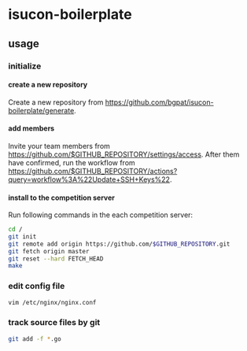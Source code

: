 # isucon-boilerplate

## usage

### initialize

#### create a new repository

Create a new repository from https://github.com/bgpat/isucon-boilerplate/generate.

#### add members

Invite your team members from https://github.com/$GITHUB_REPOSITORY/settings/access.
After them have confirmed, run the workflow from https://github.com/$GITHUB_REPOSITORY/actions?query=workflow%3A%22Update+SSH+Keys%22.

#### install to the competition server

Run following commands in the each competition server:

```bash
cd /
git init
git remote add origin https://github.com/$GITHUB_REPOSITORY.git
git fetch origin master
git reset --hard FETCH_HEAD
make
```

### edit config file

```bash
vim /etc/nginx/nginx.conf
```

### track source files by git

```bash
git add -f *.go
```
